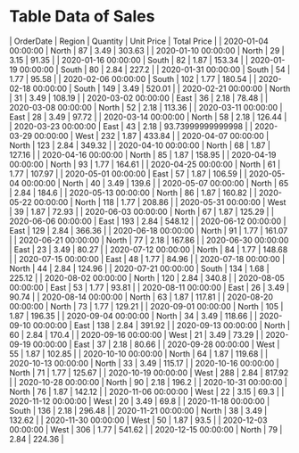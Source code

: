 # Table Data of Sales
| OrderDate | Region | Quantity | Unit Price | Total Price |
| 2020-01-04 00:00:00 | North | 87 | 3.49 | 303.63 | 
| 2020-01-10 00:00:00 | North | 29 | 3.15 | 91.35 | 
| 2020-01-16 00:00:00 | South | 82 | 1.87 | 153.34 | 
| 2020-01-19 00:00:00 | South | 80 | 2.84 | 227.2 | 
| 2020-01-31 00:00:00 | South | 54 | 1.77 | 95.58 | 
| 2020-02-06 00:00:00 | South | 102 | 1.77 | 180.54 | 
| 2020-02-18 00:00:00 | South | 149 | 3.49 | 520.01 | 
| 2020-02-21 00:00:00 | North | 31 | 3.49 | 108.19 | 
| 2020-03-02 00:00:00 | East | 36 | 2.18 | 78.48 | 
| 2020-03-08 00:00:00 | North | 52 | 2.18 | 113.36 | 
| 2020-03-11 00:00:00 | East | 28 | 3.49 | 97.72 | 
| 2020-03-14 00:00:00 | North | 58 | 2.18 | 126.44 | 
| 2020-03-23 00:00:00 | East | 43 | 2.18 | 93.73999999999998 | 
| 2020-03-29 00:00:00 | West | 232 | 1.87 | 433.84 | 
| 2020-04-07 00:00:00 | North | 123 | 2.84 | 349.32 | 
| 2020-04-10 00:00:00 | North | 68 | 1.87 | 127.16 | 
| 2020-04-16 00:00:00 | North | 85 | 1.87 | 158.95 | 
| 2020-04-19 00:00:00 | North | 93 | 1.77 | 164.61 | 
| 2020-04-25 00:00:00 | North | 61 | 1.77 | 107.97 | 
| 2020-05-01 00:00:00 | East | 57 | 1.87 | 106.59 | 
| 2020-05-04 00:00:00 | North | 40 | 3.49 | 139.6 | 
| 2020-05-07 00:00:00 | North | 65 | 2.84 | 184.6 | 
| 2020-05-13 00:00:00 | North | 86 | 1.87 | 160.82 | 
| 2020-05-22 00:00:00 | North | 118 | 1.77 | 208.86 | 
| 2020-05-31 00:00:00 | West | 39 | 1.87 | 72.93 | 
| 2020-06-03 00:00:00 | North | 67 | 1.87 | 125.29 | 
| 2020-06-06 00:00:00 | East | 193 | 2.84 | 548.12 | 
| 2020-06-12 00:00:00 | East | 129 | 2.84 | 366.36 | 
| 2020-06-18 00:00:00 | North | 91 | 1.77 | 161.07 | 
| 2020-06-21 00:00:00 | North | 77 | 2.18 | 167.86 | 
| 2020-06-30 00:00:00 | East | 23 | 3.49 | 80.27 | 
| 2020-07-12 00:00:00 | North | 84 | 1.77 | 148.68 | 
| 2020-07-15 00:00:00 | East | 48 | 1.77 | 84.96 | 
| 2020-07-18 00:00:00 | North | 44 | 2.84 | 124.96 | 
| 2020-07-21 00:00:00 | South | 134 | 1.68 | 225.12 | 
| 2020-08-02 00:00:00 | North | 120 | 2.84 | 340.8 | 
| 2020-08-05 00:00:00 | East | 53 | 1.77 | 93.81 | 
| 2020-08-11 00:00:00 | East | 26 | 3.49 | 90.74 | 
| 2020-08-14 00:00:00 | North | 63 | 1.87 | 117.81 | 
| 2020-08-20 00:00:00 | North | 73 | 1.77 | 129.21 | 
| 2020-09-01 00:00:00 | North | 105 | 1.87 | 196.35 | 
| 2020-09-04 00:00:00 | North | 34 | 3.49 | 118.66 | 
| 2020-09-10 00:00:00 | East | 138 | 2.84 | 391.92 | 
| 2020-09-13 00:00:00 | North | 60 | 2.84 | 170.4 | 
| 2020-09-16 00:00:00 | West | 21 | 3.49 | 73.29 | 
| 2020-09-19 00:00:00 | East | 37 | 2.18 | 80.66 | 
| 2020-09-28 00:00:00 | West | 55 | 1.87 | 102.85 | 
| 2020-10-10 00:00:00 | North | 64 | 1.87 | 119.68 | 
| 2020-10-13 00:00:00 | North | 33 | 3.49 | 115.17 | 
| 2020-10-16 00:00:00 | North | 71 | 1.77 | 125.67 | 
| 2020-10-19 00:00:00 | West | 288 | 2.84 | 817.92 | 
| 2020-10-28 00:00:00 | North | 90 | 2.18 | 196.2 | 
| 2020-10-31 00:00:00 | North | 76 | 1.87 | 142.12 | 
| 2020-11-06 00:00:00 | West | 22 | 3.15 | 69.3 | 
| 2020-11-12 00:00:00 | West | 20 | 3.49 | 69.8 | 
| 2020-11-18 00:00:00 | South | 136 | 2.18 | 296.48 | 
| 2020-11-21 00:00:00 | North | 38 | 3.49 | 132.62 | 
| 2020-11-30 00:00:00 | West | 50 | 1.87 | 93.5 | 
| 2020-12-03 00:00:00 | West | 306 | 1.77 | 541.62 | 
| 2020-12-15 00:00:00 | North | 79 | 2.84 | 224.36 | 
